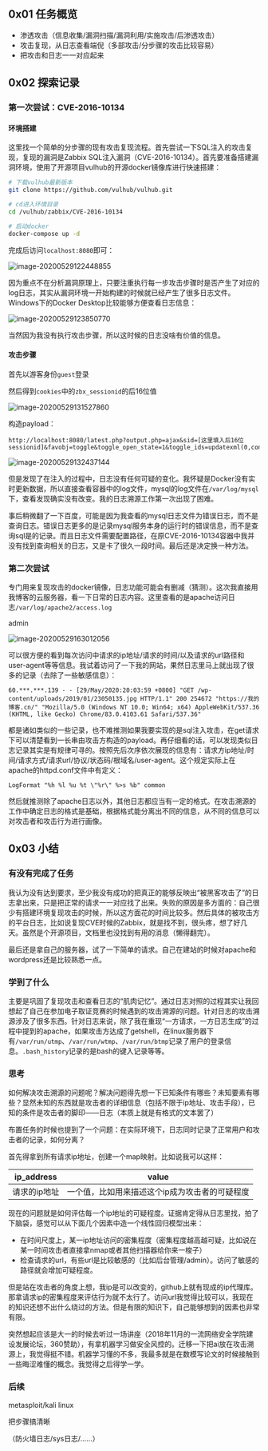 ## 0x01 任务概览

- 渗透攻击（信息收集/漏洞扫描/漏洞利用/实施攻击/后渗透攻击）
- 攻击复现，从日志查看端倪（多部攻击/分步骤的攻击比较容易）
- 把攻击和日志一一对应起来

## 0x02 探索记录

### 第一次尝试：CVE-2016-10134

#### 环境搭建

这里找一个简单的分步骤的现有攻击复现流程。首先尝试一下SQL注入的攻击复现，复现的漏洞是Zabbix SQL注入漏洞（CVE-2016-10134）。首先要准备搭建漏洞环境，使用了开源项目vulhub的开源docker镜像库进行快速搭建：

```bash
# 下载vulhub最新版本
git clone https://github.com/vulhub/vulhub.git

# cd进入环境目录
cd /vulhub/zabbix/CVE-2016-10134

# 启动docker
docker-compose up -d
```

完成后访问`localhost:8080`即可：

![image-20200529122448855](https://picturefac.oss-cn-hangzhou.aliyuncs.com/img/20200529122448.png)

因为重点不在分析漏洞原理上，只要注重执行每一步攻击步骤时是否产生了对应的log日志，其实从漏洞环境一开始构建的时候就已经产生了很多日志文件。Windows下的Docker Desktop比较能够方便查看日志信息：

![image-20200529123850770](https://picturefac.oss-cn-hangzhou.aliyuncs.com/img/20200529123850.png)

当然因为我没有执行攻击步骤，所以这时候的日志没啥有价值的信息。





#### 攻击步骤

首先以游客身份`guest`登录

然后得到`cookies`中的`zbx_sessionid`的后16位值

![image-20200529131527860](https://picturefac.oss-cn-hangzhou.aliyuncs.com/img/20200529131527.png)

构造payload：

```
http://localhost:8080/latest.php?output.php=ajax&sid=[这里填入后16位sessionid]&favobj=toggle&toggle_open_state=1&toggle_ids=updatexml(0,concat(0xa,database()),0)
```

![image-20200529132437144](https://picturefac.oss-cn-hangzhou.aliyuncs.com/img/20200529132437.png)

但是发现了在注入的过程中，日志没有任何可疑的变化。我怀疑是Docker没有实时更新数据，所以直接查看容器中的log文件，mysql的log文件在`/var/log/mysql`下，查看发现确实没有改变。我的日志溯源工作第一次出现了困难。

事后稍微翻了一下百度，可能是因为我查看的mysql日志文件为错误日志，而不是查询日志。错误日志更多的是记录mysql服务本身的运行时的错误信息，而不是查询sql是的记录。而且日志文件需要配置路径，在原CVE-2016-10134容器中我并没有找到查询相关的日志，又是卡了很久一段时间。最后还是决定换一种方法。

### 第二次尝试

专门用来复现攻击的docker镜像，日志功能可能会有删减（猜测）。这次我直接用我博客的云服务器，看一下日常的日志内容。这里查看的是apache访问日志`/var/log/apache2/access.log`

admin

![image-20200529163012056](https://picturefac.oss-cn-hangzhou.aliyuncs.com/img/20200529163012.png)

可以很方便的看到每次访问中请求的ip地址/请求的时间/以及请求的url路径和user-agent等等信息。我试着访问了一下我的网站，果然日志里马上就出现了很多的记录（去除了一些敏感信息）：

```
60.***.***.139 - - [29/May/2020:20:03:59 +0800] "GET /wp-content/uploads/2019/01/23050135.jpg HTTP/1.1" 200 254672 "https://我的博客.cn/" "Mozilla/5.0 (Windows NT 10.0; Win64; x64) AppleWebKit/537.36 (KHTML, like Gecko) Chrome/83.0.4103.61 Safari/537.36"
```

都是诸如类似的一些记录，也不难推测如果我要实现的是sql注入攻击，在get请求下可以清楚看到一长串由攻击方构造的payload。再仔细看的话，可以发现类似日志记录其实是有规律可寻的。按照先后次序依次展现的信息有：请求方ip地址/时间/请求方式/请求url/协议/状态码/根域名/user-agent。这个规定实际上在apache的httpd.conf文件中有定义：

```
LogFormat "%h %l %u %t \"%r\" %>s %b" common
```

然后就推测除了apache日志以外，其他日志都应当有一定的格式。在攻击溯源的工作中确定日志的格式是基础，根据格式能分离出不同的信息，从不同的信息可以对攻击者和攻击行为进行画像。

## 0x03 小结

### 有没有完成了任务

我认为没有达到要求，至少我没有成功的把真正的能够反映出“被黑客攻击了”的日志拿出来，只是把正常的请求一一对应找了出来。失败的原因是多方面的：自己很少有搭建环境复现攻击的时候，所以这方面花的时间比较多。然后具体的被攻击方的平台日志，比如说复现CVE时候的Zabbix，就是找不到，很头疼，想了好几天。虽然是个开源项目，文档里也没找到有用的消息（懒得翻完）。

最后还是拿自己的服务器，试了一下简单的请求。自己在建站的时候对apache和wordpress还是比较熟悉一点。

### 学到了什么

主要是巩固了复现攻击和查看日志的“肌肉记忆”。通过日志对照的过程其实让我回想起了自己在参加电子取证竞赛的时候遇到的攻击溯源的问题。针对日志的攻击溯源涉及了很多东西。针对日志来说，除了我在重现“一方请求，一方日志生成”的过程中提到的apache，如果攻击方达成了getshell，在linux服务器下有`/var/run/utmp`、`/var/run/wtmp`、`/var/run/btmp`记录了用户的登录信息。`.bash_history`记录的是bash的键入记录等等。

### 思考

如何解决攻击溯源的问题呢？解决问题得先想一下已知条件有哪些？未知要素有哪些？显然未知的东西就是攻击者的详细信息（包括不限于ip地址、攻击手段），已知的条件是攻击者的脚印——日志（本质上就是有格式的文本罢了）

布置任务的时候也提到了一个问题：在实际环境下，日志同时记录了正常用户和攻击者的记录，如何分离？

首先得拿到所有请求ip地址，创建一个map映射。比如说我可以这样：

| ip_address   | value                                          |
| ------------ | ---------------------------------------------- |
| 请求的ip地址 | 一个值，比如用来描述这个ip成为攻击者的可疑程度 |

现在的问题就是如何评估每一个ip地址的可疑程度。证据肯定得从日志里找，拍了下脑袋，感觉可以从下面几个因素中造一个线性回归模型出来：

- 在时间尺度上，某一ip地址访问的密集程度（密集程度越高越可疑，比如说在某一时间攻击者直接拿nmap或者其他扫描器给你来一梭子）
- 检查请求的url，有些url是比较敏感的（比如后台管理/admin）。访问了敏感的路径就会增加可疑程度。

但是站在攻击者的角度上想，我ip是可以改变的，github上就有现成的ip代理库。那拿请求ip的密集程度来评估行为就不太行了。访问url我觉得比较可以，我现在的知识还想不出什么绕过的方法。但是有限的知识下，自己能够想到的因素也非常有限。

突然想起应该是大一的时候去听过一场讲座（2018年11月的一流网络安全学院建设发展论坛，360赞助），有拿机器学习做安全风控的。迁移一下把ai放在攻击溯源上，我觉得挺不错。机器学习懂的不多，我最多就是在数模写论文的时候接触到一些晦涩难懂的概念。我觉得之后得学一学。



### 后续

metasploit/kali linux

把步骤搞清晰

（防火墙日志/sys日志/......）

